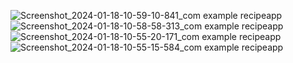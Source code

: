 ![Screenshot_2024-01-18-10-59-10-841_com example recipeapp](https://github.com/JiM35/Recipe-App/assets/48186310/c4ed46c4-6208-48c0-b8d1-c44e188d7ba3)
![Screenshot_2024-01-18-10-58-58-313_com example recipeapp](https://github.com/JiM35/Recipe-App/assets/48186310/08635576-90e5-4213-a972-a6bf936ff91e)
![Screenshot_2024-01-18-10-55-20-171_com example recipeapp](https://github.com/JiM35/Recipe-App/assets/48186310/2728b9e9-50b4-4006-92b3-2741c890dfca)
![Screenshot_2024-01-18-10-55-15-584_com example recipeapp](https://github.com/JiM35/Recipe-App/assets/48186310/4a4b0a09-a46a-4544-b7cc-aa30f74d4c44)
